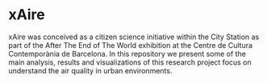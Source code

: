 # xAire
xAire was conceived as a citizen science initiative within the City Station as part of the After The End of The World exhibition at the Centre de Cultura Contemporània de Barcelona. In this repository we present some of the main analysis, results and visualizations of this research project focus on understand the air quality in urban environments.
